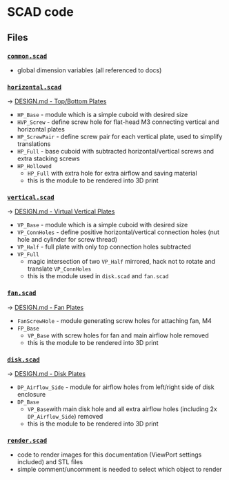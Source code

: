 # SCAD code

## Files

### [`common.scad`](./scad/common.scad)

- global dimension variables (all referenced to docs)

### [`horizontal.scad`](./scad/horizontal.scad) 

-> [DESIGN.md - Top/Bottom Plates](./DESIGN.md#topbottom-plates)

- `HP_Base` - module which is a simple cuboid with desired size
- `HVP_Screw` - define screw hole for flat-head M3 connecting vertical and horizontal plates
- `HP_ScrewPair` - define screw pair for each vertical plate, used to simplify translations
- `HP_Full` - base cuboid with subtracted horizontal/vertical screws and extra stacking screws
- `HP_Hollowed`
  - `HP_Full` with extra hole for extra airflow and saving material
  - this is the module to be rendered into 3D print


### [`vertical.scad`](./scad/vertical.scad)

-> [DESIGN.md - Virtual Vertical Plates](./DESIGN.md#virtual-vertical-plates)

- `VP_Base` - module which is a simple cuboid with desired size
- `VP_ConnHoles` - define positive horizontal/vertical connection holes (nut hole and cylinder for screw thread)
- `VP_Half` - full plate with only top connection holes subtracted
- `VP_Full` 
  - magic intersection of two `VP_Half` mirrored, hack not to rotate and translate `VP_ConnHoles`
  - this is the module used in `disk.scad` and `fan.scad`

### [`fan.scad`](./scad/fan.scad) 

-> [DESIGN.md - Fan Plates](./DESIGN.md#fan-plates)

- `FanScrewHole` - module generating screw holes for attaching fan, M4
- `FP_Base`
  - `VP_Base` with screw holes for fan and main airflow hole removed
  - this is the module to be rendered into 3D print

### [`disk.scad`](./scad/disk.scad) 

-> [DESIGN.md - Disk Plates](./DESIGN.md#disk-plates)

- `DP_Airflow_Side` - module for airflow holes from left/right side of disk enclosure 
- `DP_Base`
  - `VP_Base`with main disk hole and all extra airflow holes (including 2x `DP_Airflow_Side`) removed
  - this is the module to be rendered into 3D print

### [`render.scad`](./scad/render.scad) 

- code to render images for this documentation (ViewPort settings included) and STL files
- simple comment/uncomment is needed to select which object to render
